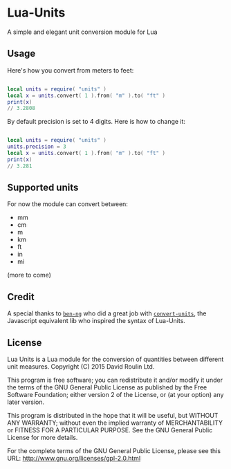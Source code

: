 # Lua-Units

A simple and elegant unit conversion module for Lua

Usage
-----

Here's how you convert from meters to feet:

```lua

local units = require( "units" )
local x = units.convert( 1 ).from( "m" ).to( "ft" )
print(x)
// 3.2808
```

By default precision is set to 4 digits. Here is how to change it:


```lua

local units = require( "units" )
units.precision = 3
local x = units.convert( 1 ).from( "m" ).to( "ft" )
print(x)
// 3.281
```

Supported units
---------------

For now the module can convert between:

* mm
* cm
* m
* km
* ft
* in
* mi

(more to come) 

Credit
------

A special thanks to [`ben-ng`](https://github.com/ben-ng) who did a great job with [`convert-units`](http://ben-ng.github.io/convert-units/), the Javascript equivalent lib who inspired the syntax of Lua-Units.

License
-------


Lua Units is a Lua module for the conversion of quantities between different unit measures.
Copyright (C) 2015  David Roulin Ltd.

This program is free software; you can redistribute it and/or modify
it under the terms of the GNU General Public License as published by
the Free Software Foundation; either version 2 of the License, or
(at your option) any later version.

This program is distributed in the hope that it will be useful,
but WITHOUT ANY WARRANTY; without even the implied warranty of
MERCHANTABILITY or FITNESS FOR A PARTICULAR PURPOSE.  See the
GNU General Public License for more details.

For the complete terms of the GNU General Public License, please see this URL:
http://www.gnu.org/licenses/gpl-2.0.html
